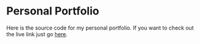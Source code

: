# Personal Portfolio

Here is the source code for my personal portfolio. If you want to check out the live link just go [here](https://csherrod.github.io/).
